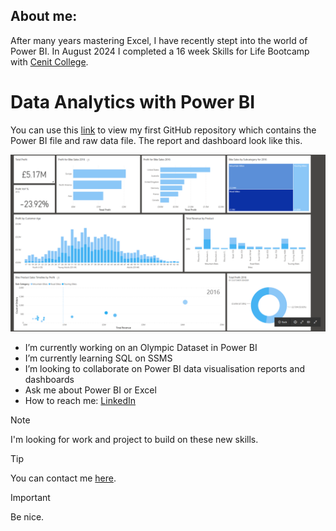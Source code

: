 ## About me:
After many years mastering Excel, I have recently stept into the world of Power BI. In August 2024 I completed a 16 week Skills for Life Bootcamp with [Cenit College](https://www.cenitcollege.co.uk/course/data-analytics-with-powerbi-bootcamp/). 
# Data Analytics with Power BI
You can use this [link](https://github.com/GavPearson/Power-BI-Bike-Sales-) to view my first GitHub repository which contains the Power BI file and raw data file. The report and dashboard look like this.

![Screenshot of my first published dashboard on the Power BI Service.](https://github.com/GavPearson/Power-BI-Bike-Sales-/blob/main/DASHBOARD.PNG)



-  I’m currently working on an Olympic Dataset in Power BI
-  I’m currently learning SQL on SSMS
-  I’m looking to collaborate on Power BI data visualisation reports and dashboards
-  Ask me about Power BI or Excel
-  How to reach me: [LinkedIn](https://www.linkedin.com/in/gavpearson/)
<!-- **GavPearson/GavPearson** is a ✨ _special_ ✨ repository because its `README.md` (this file) appears on your GitHub profile.-->
<!--
- 🔭 I’m currently working on an Olympic Dataset in Power BI
- 🌱 I’m currently learning SQL on SSMS
- 👯 I’m looking to collaborate on Power BI data visualisation reports and dashboards
- 🤔 I’m looking for help with using Python or R for data modelling
- 💬 Ask me about Power BI or Excel
- 📫 How to reach me: [LinkedIn](https://www.linkedin.com/in/gavpearson/)
-->
> [!NOTE]
> I'm looking for work and project to build on these new skills.

> [!TIP]
> You can contact me [here](https://www.linkedin.com/in/gavpearson/).

> [!IMPORTANT]
> Be nice.
